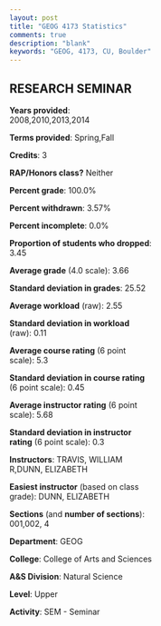 ```yaml
---
layout: post
title: "GEOG 4173 Statistics"
comments: true
description: "blank"
keywords: "GEOG, 4173, CU, Boulder"
--- 
```

<head>
<script src="https://ajax.googleapis.com/ajax/libs/jquery/2.1.3/jquery.min.js"></script>
<script src="https://dl.dropboxusercontent.com/s/pc42nxpaw1ea4o9/highcharts.js?dl=0"></script>
<!-- <script src="../assets/js/highcharts.js"></script> -->
<style type="text/css">@font-face {
	font-family: "Bebas Neue";
	src: url(https://www.filehosting.org/file/details/544349/BebasNeue%20Regular.otf) format("opentype");
	}
	h1.Bebas { 
		font-family: "Bebas Neue", Verdana, Tahoma;
	}
</style>
</head>
<body>
	<div id="container" style="float: right; width: 45%; height: 88%; margin-left: 2.5%; margin-right: 2.5%;"></div>
	<script language="JavaScript">
		$(document).ready(function() {
		var chart = {type: 'column'};
		var title = {text: 'Grade Distribution'};
		var xAxis = {categories: ['A','B','C','D','F'],crosshair: true};
		var yAxis = {min: 0,title: {text: 'Percentage'}};
		var tooltip = {headerFormat: '<center><b><span style="font-size:20px">{point.key}</span></b></center>',
		               pointFormat: '<td style="padding:0"><b>{point.y:.1f}%</b></td>',
		               footerFormat: '</table>',shared: true,useHTML: true};
		var plotOptions = {column: {pointPadding: 0.0,borderWidth: 0}};  
		var credits = {enabled: false};var series= [{name: 'Percent',data: [76.79,19.64,3.57,0.0,0.0,]}];
		var json = {};
		json.chart = chart;
		json.title = title;
		json.tooltip = tooltip;
		json.xAxis = xAxis;
		json.yAxis = yAxis;  
		json.series = series;
		json.plotOptions = plotOptions;  
		json.credits = credits;
		$('#container').highcharts(json);
	});
	</script>
</body>
			   
## RESEARCH SEMINAR

**Years provided**: 2008,2010,2013,2014

**Terms provided**: Spring,Fall

**Credits**: 3

**RAP/Honors class?** Neither

**Percent grade**: 100.0%

**Percent withdrawn**: 3.57%

**Percent incomplete**: 0.0%

**Proportion of students who dropped**: 3.45

**Average grade** (4.0 scale): 3.66

**Standard deviation in grades**: 25.52

**Average workload** (raw): 2.55

**Standard deviation in workload** (raw): 0.11

**Average course rating** (6 point scale): 5.3

**Standard deviation in course rating** (6 point scale): 0.45

**Average instructor rating** (6 point scale): 5.68

**Standard deviation in instructor rating** (6 point scale): 0.3

**Instructors**: TRAVIS, WILLIAM R,DUNN, ELIZABETH

**Easiest instructor** (based on class grade): DUNN, ELIZABETH

**Sections** (and **number of sections**): 001,002, 4

**Department**: GEOG

**College**: College of Arts and Sciences

**A&S Division**: Natural Science

**Level**: Upper

**Activity**: SEM - Seminar